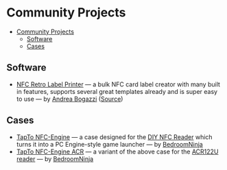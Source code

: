 # Community Projects

- [Community Projects](#community-projects)
  - [Software](#software)
  - [Cases](#cases)

## Software

- [NFC Retro Label Printer](https://nfc-retro-label-printer.netlify.app/) &mdash; a bulk NFC card label creator with many built in features, supports several great templates already and is super easy to use &mdash; by [Andrea Bogazzi](https://github.com/asturur) ([Source](https://github.com/asturur/nfc-retro-label-printer))

## Cases

- [TapTo NFC-Engine](https://www.printables.com/model/719567-tapto-nfc-engine) &mdash; a case designed for the [DIY NFC Reader](readers.md#diy-nfc-reader) which turns it into a PC Engine-style game launcher &mdash; by [BedroomNinja](https://www.printables.com/@bedroom_ninj_1665215)
- [TapTo NFC-Engine ACR](https://www.printables.com/model/722658-tapto-nfc-engine-acr) &mdash; a variant of the above case for the [ACR122U reader](readers.md#acr122u) &mdash; by [BedroomNinja](https://www.printables.com/@bedroom_ninj_1665215)

